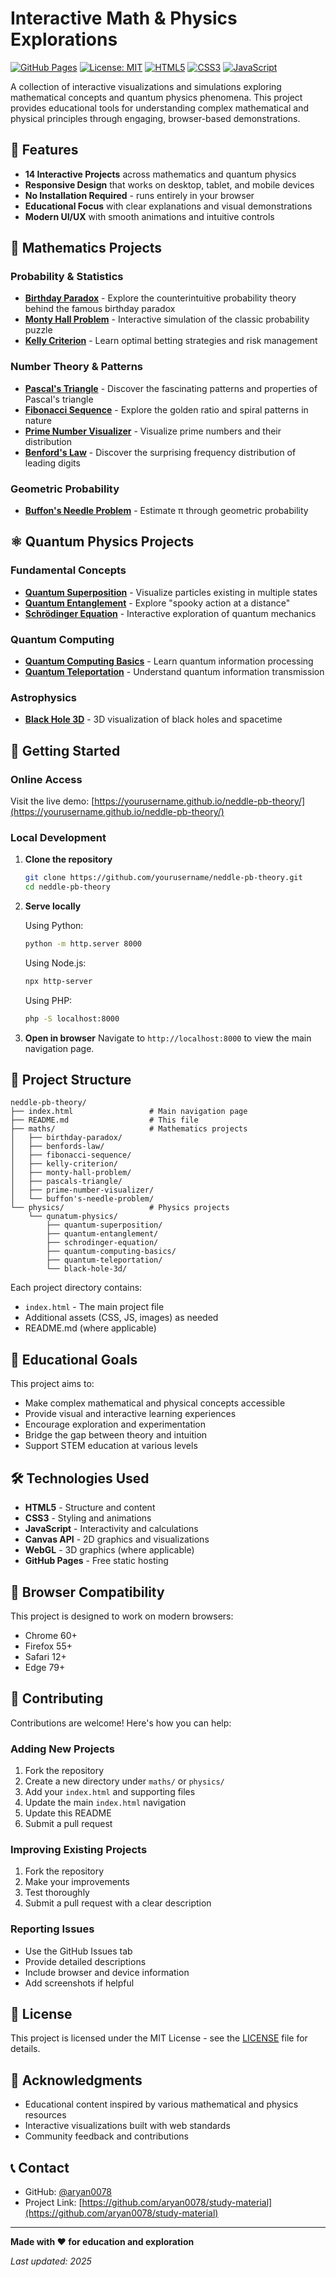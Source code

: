 # Interactive Math & Physics Explorations

[![GitHub Pages](https://img.shields.io/badge/GitHub%20Pages-Live%20Demo-blue)](https://yourusername.github.io/neddle-pb-theory/)
[![License: MIT](https://img.shields.io/badge/License-MIT-yellow.svg)](https://opensource.org/licenses/MIT)
[![HTML5](https://img.shields.io/badge/HTML5-E34F26?logo=html5&logoColor=white)](https://developer.mozilla.org/en-US/docs/Web/HTML)
[![CSS3](https://img.shields.io/badge/CSS3-1572B6?logo=css3&logoColor=white)](https://developer.mozilla.org/en-US/docs/Web/CSS)
[![JavaScript](https://img.shields.io/badge/JavaScript-F7DF1E?logo=javascript&logoColor=black)](https://developer.mozilla.org/en-US/docs/Web/JavaScript)

A collection of interactive visualizations and simulations exploring mathematical concepts and quantum physics phenomena. This project provides educational tools for understanding complex mathematical and physical principles through engaging, browser-based demonstrations.

## 🌟 Features

- **14 Interactive Projects** across mathematics and quantum physics
- **Responsive Design** that works on desktop, tablet, and mobile devices
- **No Installation Required** - runs entirely in your browser
- **Educational Focus** with clear explanations and visual demonstrations
- **Modern UI/UX** with smooth animations and intuitive controls

## 🔢 Mathematics Projects

### Probability & Statistics
- **[Birthday Paradox](maths/birthday-paradox/)** - Explore the counterintuitive probability theory behind the famous birthday paradox
- **[Monty Hall Problem](maths/monty-hall-problem/)** - Interactive simulation of the classic probability puzzle
- **[Kelly Criterion](maths/kelly-criterion/)** - Learn optimal betting strategies and risk management

### Number Theory & Patterns
- **[Pascal's Triangle](maths/pascals-triangle/)** - Discover the fascinating patterns and properties of Pascal's triangle
- **[Fibonacci Sequence](maths/fibonacci-sequence/)** - Explore the golden ratio and spiral patterns in nature
- **[Prime Number Visualizer](maths/prime-number-visualizer/)** - Visualize prime numbers and their distribution
- **[Benford's Law](maths/benfords-law/)** - Discover the surprising frequency distribution of leading digits

### Geometric Probability
- **[Buffon's Needle Problem](maths/buffon's-needle-problem/)** - Estimate π through geometric probability

## ⚛️ Quantum Physics Projects

### Fundamental Concepts
- **[Quantum Superposition](physics/qunatum-physics/quantum-superposition/)** - Visualize particles existing in multiple states
- **[Quantum Entanglement](physics/qunatum-physics/quantum-entanglement/)** - Explore "spooky action at a distance"
- **[Schrödinger Equation](physics/qunatum-physics/schrodinger-equation/)** - Interactive exploration of quantum mechanics

### Quantum Computing
- **[Quantum Computing Basics](physics/qunatum-physics/quantum-computing-basics/)** - Learn quantum information processing
- **[Quantum Teleportation](physics/qunatum-physics/quantum-teleportation/)** - Understand quantum information transmission

### Astrophysics
- **[Black Hole 3D](physics/qunatum-physics/black-hole-3d/)** - 3D visualization of black holes and spacetime

## 🚀 Getting Started

### Online Access
Visit the live demo: [https://yourusername.github.io/neddle-pb-theory/](https://yourusername.github.io/neddle-pb-theory/)

### Local Development

1. **Clone the repository**
   ```bash
   git clone https://github.com/yourusername/neddle-pb-theory.git
   cd neddle-pb-theory
   ```

2. **Serve locally**
   
   Using Python:
   ```bash
   python -m http.server 8000
   ```
   
   Using Node.js:
   ```bash
   npx http-server
   ```
   
   Using PHP:
   ```bash
   php -S localhost:8000
   ```

3. **Open in browser**
   Navigate to `http://localhost:8000` to view the main navigation page.

## 📁 Project Structure

```
neddle-pb-theory/
├── index.html                 # Main navigation page
├── README.md                  # This file
├── maths/                     # Mathematics projects
│   ├── birthday-paradox/
│   ├── benfords-law/
│   ├── fibonacci-sequence/
│   ├── kelly-criterion/
│   ├── monty-hall-problem/
│   ├── pascals-triangle/
│   ├── prime-number-visualizer/
│   └── buffon's-needle-problem/
└── physics/                   # Physics projects
    └── qunatum-physics/
        ├── quantum-superposition/
        ├── quantum-entanglement/
        ├── schrodinger-equation/
        ├── quantum-computing-basics/
        ├── quantum-teleportation/
        └── black-hole-3d/
```

Each project directory contains:
- `index.html` - The main project file
- Additional assets (CSS, JS, images) as needed
- README.md (where applicable)

## 🎯 Educational Goals

This project aims to:
- Make complex mathematical and physical concepts accessible
- Provide visual and interactive learning experiences
- Encourage exploration and experimentation
- Bridge the gap between theory and intuition
- Support STEM education at various levels

## 🛠️ Technologies Used

- **HTML5** - Structure and content
- **CSS3** - Styling and animations
- **JavaScript** - Interactivity and calculations
- **Canvas API** - 2D graphics and visualizations
- **WebGL** - 3D graphics (where applicable)
- **GitHub Pages** - Free static hosting

## 📱 Browser Compatibility

This project is designed to work on modern browsers:
- Chrome 60+
- Firefox 55+
- Safari 12+
- Edge 79+

## 🤝 Contributing

Contributions are welcome! Here's how you can help:

### Adding New Projects
1. Fork the repository
2. Create a new directory under `maths/` or `physics/`
3. Add your `index.html` and supporting files
4. Update the main `index.html` navigation
5. Update this README
6. Submit a pull request

### Improving Existing Projects
1. Fork the repository
2. Make your improvements
3. Test thoroughly
4. Submit a pull request with a clear description

### Reporting Issues
- Use the GitHub Issues tab
- Provide detailed descriptions
- Include browser and device information
- Add screenshots if helpful

## 📄 License

This project is licensed under the MIT License - see the [LICENSE](LICENSE) file for details.

## 🙏 Acknowledgments

- Educational content inspired by various mathematical and physics resources
- Interactive visualizations built with web standards
- Community feedback and contributions

## 📞 Contact

- GitHub: [@aryan0078](https://github.com/aryan0078)
- Project Link: [https://github.com/aryan0078/study-material](https://github.com/aryan0078/study-material)

---

**Made with ❤️ for education and exploration**

*Last updated: 2025* 